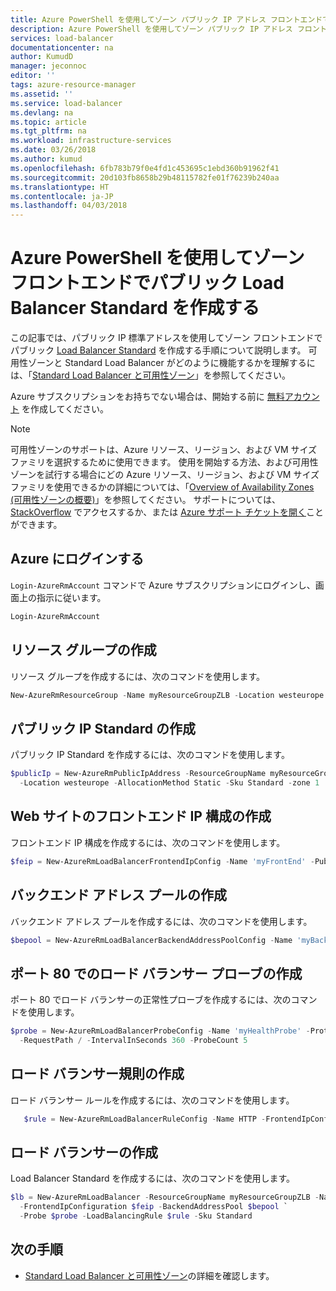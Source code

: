 ```yaml
---
title: Azure PowerShell を使用してゾーン パブリック IP アドレス フロントエンドでパブリック Load Balancer Standard を作成する | Microsoft Docs
description: Azure PowerShell を使用してゾーン パブリック IP アドレス フロントエンドでパブリック Load Balancer Standard を作成する方法について説明します
services: load-balancer
documentationcenter: na
author: KumudD
manager: jeconnoc
editor: ''
tags: azure-resource-manager
ms.assetid: ''
ms.service: load-balancer
ms.devlang: na
ms.topic: article
ms.tgt_pltfrm: na
ms.workload: infrastructure-services
ms.date: 03/26/2018
ms.author: kumud
ms.openlocfilehash: 6fb783b79f0e4fd1c453695c1ebd360b91962f41
ms.sourcegitcommit: 20d103fb8658b29b48115782fe01f76239b240aa
ms.translationtype: HT
ms.contentlocale: ja-JP
ms.lasthandoff: 04/03/2018
---
```

#  <a name="create-a-public-load-balancer-standard-with-zonal-frontend-using-azure-powershell"></a>Azure PowerShell を使用してゾーン フロントエンドでパブリック Load Balancer Standard を作成する

この記事では、パブリック IP 標準アドレスを使用してゾーン フロントエンドでパブリック [Load Balancer Standard](https://aka.ms/azureloadbalancerstandard) を作成する手順について説明します。 可用性ゾーンと Standard Load Balancer がどのように機能するかを理解するには、「[Standard Load Balancer と可用性ゾーン](load-balancer-standard-availability-zones.md)」を参照してください。 

Azure サブスクリプションをお持ちでない場合は、開始する前に [無料アカウント](https://azure.microsoft.com/free/?WT.mc_id=A261C142F) を作成してください。

> [!NOTE]
> 可用性ゾーンのサポートは、Azure リソース、リージョン、および VM サイズ ファミリを選択するために使用できます。 使用を開始する方法、および可用性ゾーンを試行する場合にどの Azure リソース、リージョン、および VM サイズ ファミリを使用できるかの詳細については、「[Overview of Availability Zones (可用性ゾーンの概要)](https://docs.microsoft.com/azure/availability-zones/az-overview)」を参照してください。 サポートについては、[StackOverflow](https://stackoverflow.com/questions/tagged/azure-availability-zones) でアクセスするか、または [Azure サポート チケットを開く](../azure-supportability/how-to-create-azure-support-request.md?toc=%2fazure%2fvirtual-network%2ftoc.json)ことができます。

## <a name="log-in-to-azure"></a>Azure にログインする

`Login-AzureRmAccount` コマンドで Azure サブスクリプションにログインし、画面上の指示に従います。

```powershell
Login-AzureRmAccount
```

## <a name="create-resource-group"></a>リソース グループの作成

リソース グループを作成するには、次のコマンドを使用します。

```powershell
New-AzureRmResourceGroup -Name myResourceGroupZLB -Location westeurope
```

## <a name="create-a-public-ip-standard"></a>パブリック IP Standard の作成 
パブリック IP Standard を作成するには、次のコマンドを使用します。

```powershell
$publicIp = New-AzureRmPublicIpAddress -ResourceGroupName myResourceGroupZLB -Name 'myPublicIPZonal' `
  -Location westeurope -AllocationMethod Static -Sku Standard -zone 1
```

## <a name="create-a-front-end-ip-configuration-for-the-website"></a>Web サイトのフロントエンド IP 構成の作成

フロントエンド IP 構成を作成するには、次のコマンドを使用します。

```powershell
$feip = New-AzureRmLoadBalancerFrontendIpConfig -Name 'myFrontEnd' -PublicIpAddress $publicIp
```

## <a name="create-the-back-end-address-pool"></a>バックエンド アドレス プールの作成

バックエンド アドレス プールを作成するには、次のコマンドを使用します。

```powershell
$bepool = New-AzureRmLoadBalancerBackendAddressPoolConfig -Name 'myBackEndPool'
```

## <a name="create-a-load-balancer-probe-on-port-80"></a>ポート 80 でのロード バランサー プローブの作成

ポート 80 でロード バランサーの正常性プローブを作成するには、次のコマンドを使用します。

```powershell
$probe = New-AzureRmLoadBalancerProbeConfig -Name 'myHealthProbe' -Protocol Http -Port 80 `
  -RequestPath / -IntervalInSeconds 360 -ProbeCount 5
```

## <a name="create-a-load-balancer-rule"></a>ロード バランサー規則の作成
 ロード バランサー ルールを作成するには、次のコマンドを使用します。

```powershell
   $rule = New-AzureRmLoadBalancerRuleConfig -Name HTTP -FrontendIpConfiguration $feip -BackendAddressPool  $bepool -Probe $probe -Protocol Tcp -FrontendPort 80 -BackendPort 80
```

## <a name="create-a-load-balancer"></a>ロード バランサーの作成
Load Balancer Standard を作成するには、次のコマンドを使用します。

```powershell
$lb = New-AzureRmLoadBalancer -ResourceGroupName myResourceGroupZLB -Name 'MyLoadBalancer' -Location westeurope `
  -FrontendIpConfiguration $feip -BackendAddressPool $bepool `
  -Probe $probe -LoadBalancingRule $rule -Sku Standard
```

## <a name="next-steps"></a>次の手順
- [Standard Load Balancer と可用性ゾーン](load-balancer-standard-availability-zones.md)の詳細を確認します。



